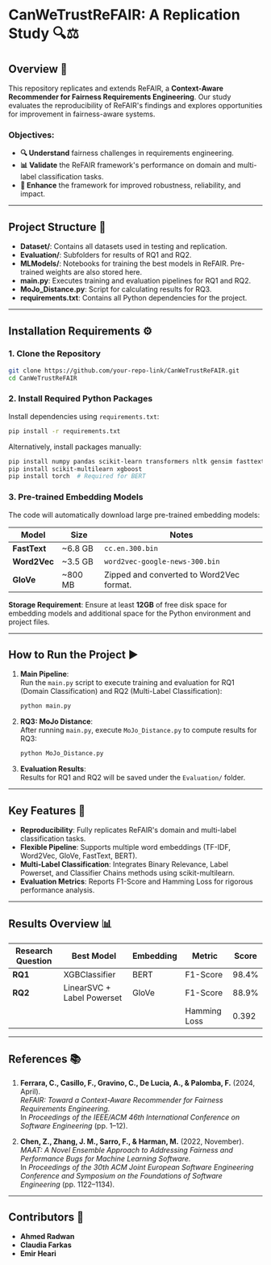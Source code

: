 
# **CanWeTrustReFAIR: A Replication Study** 🔍⚖️  

## **Overview** 📝  
This repository replicates and extends ReFAIR, a **Context-Aware Recommender for Fairness Requirements Engineering**. Our study evaluates the reproducibility of ReFAIR's findings and explores opportunities for improvement in fairness-aware systems.  

### Objectives:  
- **🔍 Understand** fairness challenges in requirements engineering.  
- **📊 Validate** the ReFAIR framework's performance on domain and multi-label classification tasks.  
- **🚀 Enhance** the framework for improved robustness, reliability, and impact.  

---

## **Project Structure** 📂  

- **Dataset/**: Contains all datasets used in testing and replication.  
- **Evaluation/**: Subfolders for results of RQ1 and RQ2.  
- **MLModels/**: Notebooks for training the best models in ReFAIR. Pre-trained weights are also stored here.
- **main.py**: Executes training and evaluation pipelines for RQ1 and RQ2.  
- **MoJo\_Distance.py**: Script for calculating results for RQ3.  
- **requirements.txt**: Contains all Python dependencies for the project.  

---

## **Installation Requirements** ⚙️  

### **1. Clone the Repository**  
```bash
git clone https://github.com/your-repo-link/CanWeTrustReFAIR.git
cd CanWeTrustReFAIR
```

### **2. Install Required Python Packages**  
Install dependencies using `requirements.txt`:
```bash
pip install -r requirements.txt
```

Alternatively, install packages manually:  
```bash
pip install numpy pandas scikit-learn transformers nltk gensim fasttext lazypredict
pip install scikit-multilearn xgboost
pip install torch  # Required for BERT
```

### **3. Pre-trained Embedding Models**  
The code will automatically download large pre-trained embedding models:  

| Model                 | Size       | Notes                          |
|-----------------------|------------|--------------------------------|
| **FastText**          | ~6.8 GB    | `cc.en.300.bin`                |
| **Word2Vec**          | ~3.5 GB    | `word2vec-google-news-300.bin` |
| **GloVe**             | ~800 MB    | Zipped and converted to Word2Vec format. |  

**Storage Requirement**: Ensure at least **12GB** of free disk space for embedding models and additional space for the Python environment and project files.

---

## **How to Run the Project** ▶️  

1. **Main Pipeline**:  
   Run the `main.py` script to execute training and evaluation for RQ1 (Domain Classification) and RQ2 (Multi-Label Classification):  
   ```bash
   python main.py
   ```  

2. **RQ3: MoJo Distance**:  
   After running `main.py`, execute `MoJo_Distance.py` to compute results for RQ3:  
   ```bash
   python MoJo_Distance.py
   ```  

3. **Evaluation Results**:  
   Results for RQ1 and RQ2 will be saved under the `Evaluation/` folder.  

---

## **Key Features** 🚀  

- **Reproducibility**: Fully replicates ReFAIR's domain and multi-label classification tasks.  
- **Flexible Pipeline**: Supports multiple word embeddings (TF-IDF, Word2Vec, GloVe, FastText, BERT).  
- **Multi-Label Classification**: Integrates Binary Relevance, Label Powerset, and Classifier Chains methods using scikit-multilearn.  
- **Evaluation Metrics**: Reports F1-Score and Hamming Loss for rigorous performance analysis.  

---

## **Results Overview** 📊  

| Research Question | Best Model                      | Embedding      | Metric          | Score      |
|-------------------|---------------------------------|----------------|-----------------|------------|
| **RQ1**           | XGBClassifier                  | BERT           | F1-Score        | 98.4\%     |
| **RQ2**           | LinearSVC + Label Powerset     | GloVe          | F1-Score        | 88.9\%     |
|                   |                                 |                | Hamming Loss    | 0.392      |

---

## **References** 📚  

1. **Ferrara, C., Casillo, F., Gravino, C., De Lucia, A., \& Palomba, F.** (2024, April).  
   *ReFAIR: Toward a Context-Aware Recommender for Fairness Requirements Engineering.*  
   In *Proceedings of the IEEE/ACM 46th International Conference on Software Engineering* (pp. 1–12).  

2. **Chen, Z., Zhang, J. M., Sarro, F., \& Harman, M.** (2022, November).  
   *MAAT: A Novel Ensemble Approach to Addressing Fairness and Performance Bugs for Machine Learning Software.*  
   In *Proceedings of the 30th ACM Joint European Software Engineering Conference and Symposium on the Foundations of Software Engineering* (pp. 1122–1134).  

---

## **Contributors** 👥  

- **Ahmed Radwan**  
- **Claudia Farkas**  
- **Emir Heari**
